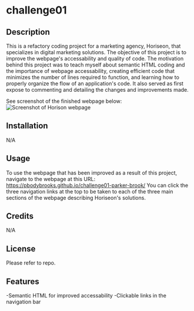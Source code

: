 # challenge01

## Description

This is a refactory coding project for a marketing agency, Horiseon, that specializes in digital marketing solutions. The objective of this project is to improve the webpage's accessability and quality of code. The motivation behind this project was to teach myself about semantic HTML coding and the importance of webpage accessability, creating efficient code that minimizes the number of lines required to function, and learning how to properly organize the flow of an application's code. It also served as first expose to commenting and detailing the changes and improvements made.

See screenshot of the finished webpage below:
![Screenshot of Horison webpage](Develop/assets/horiseon-webpage-screenshot.png)

## Installation

N/A

## Usage

To use the webpage that has been improved as a result of this project, navigate to the webpage at this URL: https://pbodybrooks.github.io/challenge01-parker-brook/
You can click the three navigation links at the top to be taken to each of the three main sections of the webpage describing Horiseon's solutions.

## Credits

N/A

## License

Please refer to repo.

## Features
-Semantic HTML for improved accessability
-Clickable links in the navigation bar
